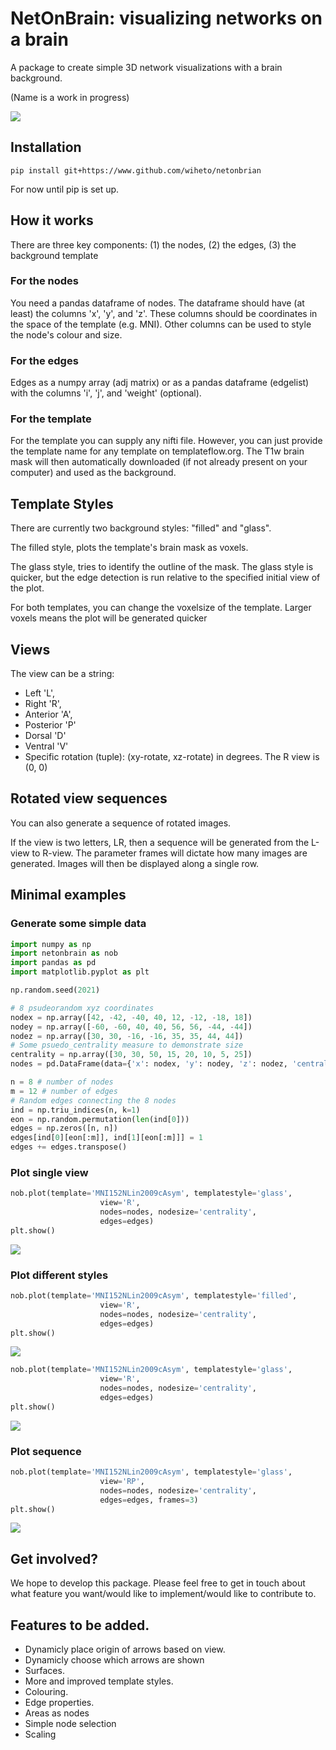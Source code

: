 # NetOnBrain: visualizing networks on a brain

A package to create simple 3D network visualizations with a brain background.

(Name is a work in progress)

![](examples/figures/seq2.png)

## Installation

`pip install git+https://www.github.com/wiheto/netonbrian`

For now until pip is set up.

## How it works

There are three key components: (1) the nodes, (2) the edges, (3) the background template

### For the nodes

You need a pandas dataframe of nodes. The dataframe should have (at least) the columns 'x', 'y', and 'z'.
These columns should be coordinates in the space of the template (e.g. MNI).
Other columns can be used to style the node's colour and size.

### For the edges

Edges as a numpy array (adj matrix) or as a pandas dataframe (edgelist) with the columns 'i', 'j', and 'weight' (optional).

### For the template

For the template you can supply any nifti file.
However, you can just provide the template name for any template on templateflow.org.
The T1w brain mask will then automatically downloaded (if not already present on your computer) and used as the background.

## Template Styles

There are currently two background styles: "filled" and "glass".

The filled style, plots the template's brain mask as voxels.

The glass style, tries to identify the outline of the mask.
The glass style is quicker, but the edge detection is run relative to the specified initial view of the plot.

For both templates, you can change the voxelsize of the template. Larger voxels means the plot will be generated quicker

## Views

The view can be a string:

- Left 'L',
- Right 'R',
- Anterior 'A',
- Posterior 'P'
- Dorsal 'D'
- Ventral 'V'
- Specific rotation (tuple): (xy-rotate, xz-rotate) in degrees. The R view is (0, 0)

## Rotated view sequences

You can also generate a sequence of rotated images.

If the view is two letters, LR, then a sequence will be generated from the L-view to R-view.
The parameter frames will dictate how many images are generated.
Images will then be displayed along a single row.

## Minimal examples

### Generate some simple data

```python
import numpy as np
import netonbrain as nob
import pandas as pd
import matplotlib.pyplot as plt

np.random.seed(2021)

# 8 psudeorandom xyz coordinates
nodex = np.array([42, -42, -40, 40, 12, -12, -18, 18])
nodey = np.array([-60, -60, 40, 40, 56, 56, -44, -44])
nodez = np.array([30, 30, -16, -16, 35, 35, 44, 44])
# Some psuedo_centrality measure to demonstrate size
centrality = np.array([30, 30, 50, 15, 20, 10, 5, 25])
nodes = pd.DataFrame(data={'x': nodex, 'y': nodey, 'z': nodez, 'centrality': centrality})

n = 8 # number of nodes
m = 12 # number of edges
# Random edges connecting the 8 nodes
ind = np.triu_indices(n, k=1)
eon = np.random.permutation(len(ind[0])) 
edges = np.zeros([n, n])
edges[ind[0][eon[:m]], ind[1][eon[:m]]] = 1
edges += edges.transpose()
```

### Plot single view

```python
nob.plot(template='MNI152NLin2009cAsym', templatestyle='glass',
                    view='R', 
                    nodes=nodes, nodesize='centrality',
                    edges=edges)
plt.show()
```
![](./examples/figures/singleview.png)

### Plot different styles

```python
nob.plot(template='MNI152NLin2009cAsym', templatestyle='filled',
                    view='R', 
                    nodes=nodes, nodesize='centrality',
                    edges=edges)
plt.show()
```
![](./examples/figures/styles1.png)

```python
nob.plot(template='MNI152NLin2009cAsym', templatestyle='glass',
                    view='R', 
                    nodes=nodes, nodesize='centrality',
                    edges=edges)
plt.show()
```
![](./examples/figures/styles2.png)

### Plot sequence

```python
nob.plot(template='MNI152NLin2009cAsym', templatestyle='glass',
                    view='RP', 
                    nodes=nodes, nodesize='centrality',
                    edges=edges, frames=3)
plt.show()
```
![](./examples/figures/seq1.png)

## Get involved? 

We hope to develop this package.
Please feel free to get in touch about what feature you want/would like to implement/would like to contribute to.

## Features to be added. 

- Dynamicly place origin of arrows based on view.
- Dynamicly choose which arrows are shown 
- Surfaces.
- More and improved template styles.
- Colouring.
- Edge properties.
- Areas as nodes
- Simple node selection
- Scaling

